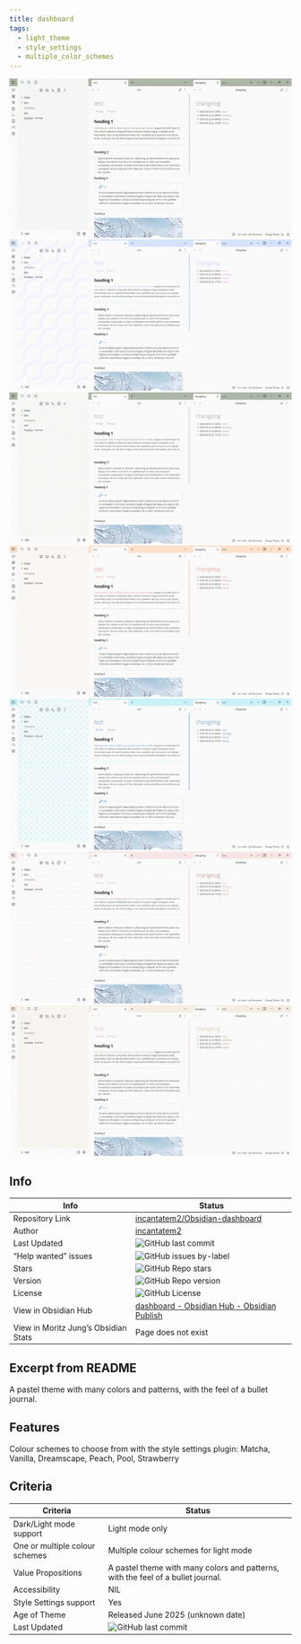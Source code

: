 ```yaml
---
title: dashboard
tags:
  - light_theme
  - style_settings
  - multiple_color_schemes
---
```


![dashboard Theme Screenshot](https://raw.githubusercontent.com/incantatem2/Obsidian-dashboard/refs/heads/main/images/thumbnail.jpg)
![Dreamscape Colour Scheme Screenshot](https://raw.githubusercontent.com/incantatem2/Obsidian-dashboard/refs/heads/main/images/screenshot-dreamscape.jpg)
![Matcha Colour Scheme Screenshot](https://raw.githubusercontent.com/incantatem2/Obsidian-dashboard/refs/heads/main/images/screenshot-matcha.jpg)
![Peach Colour Scheme Screenshot](https://raw.githubusercontent.com/incantatem2/Obsidian-dashboard/refs/heads/main/images/screenshot-peach.jpg)
![Pool Colour Scheme Screenshot](https://raw.githubusercontent.com/incantatem2/Obsidian-dashboard/refs/heads/main/images/screenshot-pool.jpg)
![Strawberry Colour Scheme Screenshot](https://raw.githubusercontent.com/incantatem2/Obsidian-dashboard/refs/heads/main/images/screenshot-strawberry.jpg)
![Vanilla Colour Scheme Screenshot](https://raw.githubusercontent.com/incantatem2/Obsidian-dashboard/refs/heads/main/images/screenshot-vanilla.jpg)

## Info

| Info                                 | Status                                                                                                                                                           |
| ------------------------------------ | ---------------------------------------------------------------------------------------------------------------------------------------------------------------- |
| Repository Link                      | [incantatem2/Obsidian-dashboard](https://github.com/incantatem2/Obsidian-dashboard)                                                                              |
| Author                               | [incantatem2](https://github.com/incantatem2)                                                                                                                    |
| Last Updated                         | ![GitHub last commit](https://img.shields.io/github/last-commit/incantatem2/Obsidian-dashboard?color=573E7A&label=last%20update&logo=github&style=for-the-badge) |
| “Help wanted” issues                 | ![GitHub issues by-label](https://img.shields.io/github/issues/incantatem2/Obsidian-dashboard/help%20wanted?color=573E7A&logo=github&style=for-the-badge)        |
| Stars                                | ![GitHub Repo stars](https://img.shields.io/github/stars/incantatem2/Obsidian-dashboard?color=573E7A&logo=github&style=for-the-badge)                            |
| Version                              | ![GitHub Repo version](https://img.shields.io/github/v/release/incantatem2/Obsidian-dashboard?color=573E7A&logo=github&style=for-the-badge&=semver)              |
| License                              | ![GitHub License](https://img.shields.io/github/license/incantatem2/Obsidian-dashboard?style=for-the-badge)                                                      |
| View in Obsidian Hub                 | [dashboard \- Obsidian Hub \- Obsidian Publish](https://publish.obsidian.md/hub/02+-+Community+Expansions/02.05+All+Community+Expansions/Themes/dashboard)       |
| View in Moritz Jung’s Obsidian Stats | Page does not exist                                                                                                                                              |

## Excerpt from README

A pastel theme with many colors and patterns, with the feel of a bullet journal.

## Features

Colour schemes to choose from with the style settings plugin: Matcha, Vanilla, Dreamscape, Peach, Pool, Strawberry

## Criteria

| Criteria                       | Status                                                                                                                                                           |
| ------------------------------ | ---------------------------------------------------------------------------------------------------------------------------------------------------------------- |
| Dark/Light mode support        | Light mode only                                                                                                                                                  |
| One or multiple colour schemes | Multiple colour schemes for light mode                                                                                                                           |
| Value Propositions             | A pastel theme with many colors and patterns, with the feel of a bullet journal.                                                                                 |
| Accessibility                  | NIL                                                                                                                                                              |
| Style Settings support         | Yes                                                                                                                                                              |
| Age of Theme                   | Released June 2025 (unknown date)                                                                                                                                |
| Last Updated                   | ![GitHub last commit](https://img.shields.io/github/last-commit/incantatem2/Obsidian-dashboard?color=573E7A&label=last%20update&logo=github&style=for-the-badge) |
